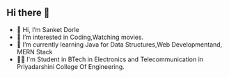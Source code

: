 ## Hi there 👋


- 👋 Hi, I’m Sanket Dorle
- 👀 I’m interested in  Coding,Watching movies.
- 🌱 I’m currently learning Java for Data Structures,Web Developmentand, MERN Stack 
- 🧑‍🎓 I'm Student in BTech in Electronics and Telecommunication in Priyadarshini College Of Engineering.

  
